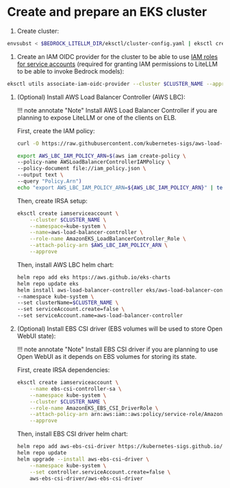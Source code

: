 # Create and prepare an EKS cluster

1. Create cluster:
```sh
envsubst < $BEDROCK_LITELLM_DIR/eksctl/cluster-config.yaml | eksctl create cluster -f -
```

1. Create an IAM OIDC provider for the cluster to be able to use [IAM roles for service accounts](https://docs.aws.amazon.com/eks/latest/userguide/iam-roles-for-service-accounts.html) (required for granting IAM permissions to LiteLLM to be able to invoke Bedrock models):
```sh
eksctl utils associate-iam-oidc-provider --cluster $CLUSTER_NAME --approve
```


1. (Optional) Install AWS Load Balancer Controller (AWS LBC):

    !!! note annotate "Note"
        Install AWS Load Balancer Controller if you are planning to expose LiteLLM or one of the clients on ELB.

    First, create the IAM policy:

    ```sh
    curl -O https://raw.githubusercontent.com/kubernetes-sigs/aws-load-balancer-controller/v2.7.2/docs/install/iam_policy.json

    export AWS_LBC_IAM_POLICY_ARN=$(aws iam create-policy \
    --policy-name AWSLoadBalancerControllerIAMPolicy \
    --policy-document file://iam_policy.json \
    --output text \
    --query "Policy.Arn")
    echo "export AWS_LBC_IAM_POLICY_ARN=${AWS_LBC_IAM_POLICY_ARN}" | tee -a ~/.bash_profile
    ```

    Then, create IRSA setup:
    ```sh
    eksctl create iamserviceaccount \
        --cluster $CLUSTER_NAME \
        --namespace=kube-system \
        --name=aws-load-balancer-controller \
        --role-name AmazonEKS_LoadBalancerController_Role \
        --attach-policy-arn $AWS_LBC_IAM_POLICY_ARN \
        --approve
    ```
    Then, install AWS LBC helm chart:
    ```sh
    helm repo add eks https://aws.github.io/eks-charts
    helm repo update eks
    helm install aws-load-balancer-controller eks/aws-load-balancer-controller \
    --namespace kube-system \
    --set clusterName=$CLUSTER_NAME \
    --set serviceAccount.create=false \
    --set serviceAccount.name=aws-load-balancer-controller 
    ```


1. (Optional) Install EBS CSI driver (EBS volumes will be used to store Open WebUI state):

    !!! note annotate "Note"
        Install EBS CSI driver if you are planning to use Open WebUI as it depends on EBS volumes for storing its state.

    First, create IRSA dependencies:
    ```sh
    eksctl create iamserviceaccount \
        --name ebs-csi-controller-sa \
        --namespace kube-system \
        --cluster $CLUSTER_NAME \
        --role-name AmazonEKS_EBS_CSI_DriverRole \
        --attach-policy-arn arn:aws:iam::aws:policy/service-role/AmazonEBSCSIDriverPolicy \
        --approve
    ```
    Then, install EBS CSI driver helm chart:
    ```sh
    helm repo add aws-ebs-csi-driver https://kubernetes-sigs.github.io/aws-ebs-csi-driver
    helm repo update
    helm upgrade --install aws-ebs-csi-driver \
        --namespace kube-system \
        --set controller.serviceAccount.create=false \
        aws-ebs-csi-driver/aws-ebs-csi-driver
    ```
